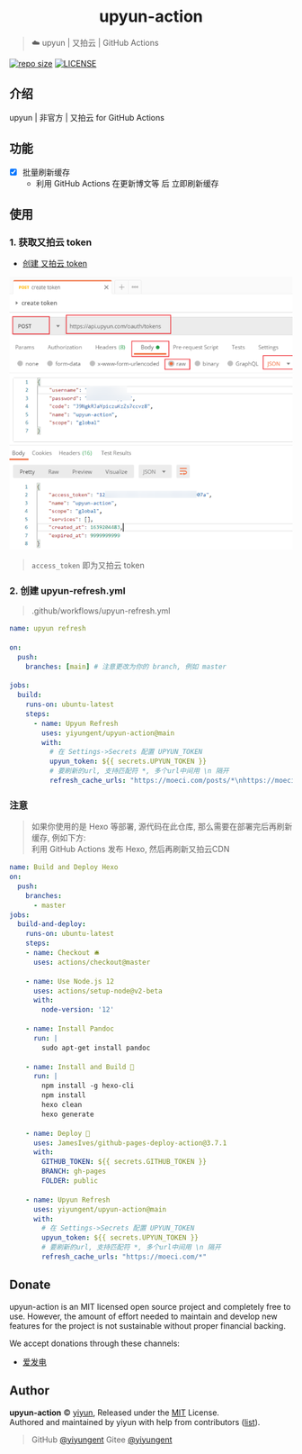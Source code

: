 <h1 align="center">upyun-action</h1>

> ☁️ upyun | 又拍云 | GitHub Actions

[![repo size](https://img.shields.io/github/repo-size/yiyungent/upyun-action.svg?style=flat)]()
[![LICENSE](https://img.shields.io/github/license/yiyungent/upyun-action.svg?style=flat)](https://github.com/yiyungent/upyun-action/blob/master/LICENSE)


## 介绍

upyun | 非官方 | 又拍云 for GitHub Actions

## 功能

- [x] 批量刷新缓存
  - 利用 GitHub Actions 在更新博文等 后 立即刷新缓存

## 使用

### 1. 获取又拍云 token

- [创建 又拍云 token](https://api.upyun.com/doc#/api/operation/oauth/POST%20%2Foauth%2Ftokens)

![通过 Postman 创建又拍云 token](screenshots/1.png)

> `access_token` 即为又拍云 token

### 2. 创建 upyun-refresh.yml

> .github/workflows/upyun-refresh.yml

```yml
name: upyun refresh

on:
  push:
    branches: [main] # 注意更改为你的 branch, 例如 master

jobs:
  build:
    runs-on: ubuntu-latest
    steps:
      - name: Upyun Refresh
        uses: yiyungent/upyun-action@main
        with:
          # 在 Settings->Secrets 配置 UPYUN_TOKEN
          upyun_token: ${{ secrets.UPYUN_TOKEN }}
          # 要刷新的url, 支持匹配符 *, 多个url中间用 \n 隔开
          refresh_cache_urls: "https://moeci.com/posts/*\nhttps://moeci.com/about"

```

### 注意

> 如果你使用的是 Hexo 等部署, 源代码在此仓库, 那么需要在部署完后再刷新缓存, 例如下方:       
> 利用 GitHub Actions 发布 Hexo, 然后再刷新又拍云CDN   

```yml
name: Build and Deploy Hexo
on:
  push:
    branches:
      - master
jobs:
  build-and-deploy:
    runs-on: ubuntu-latest
    steps:
    - name: Checkout 🛎️
      uses: actions/checkout@master
      
    - name: Use Node.js 12
      uses: actions/setup-node@v2-beta
      with:
        node-version: '12'

    - name: Install Pandoc
      run: |
        sudo apt-get install pandoc
        
    - name: Install and Build 🔧 
      run: |
        npm install -g hexo-cli
        npm install
        hexo clean
        hexo generate

    - name: Deploy 🚀
      uses: JamesIves/github-pages-deploy-action@3.7.1
      with:
        GITHUB_TOKEN: ${{ secrets.GITHUB_TOKEN }}
        BRANCH: gh-pages
        FOLDER: public

    - name: Upyun Refresh
      uses: yiyungent/upyun-action@main
      with:
        # 在 Settings->Secrets 配置 UPYUN_TOKEN
        upyun_token: ${{ secrets.UPYUN_TOKEN }}
        # 要刷新的url, 支持匹配符 *, 多个url中间用 \n 隔开
        refresh_cache_urls: "https://moeci.com/*"

```



## Donate

upyun-action is an MIT licensed open source project and completely free to use. However, the amount of effort needed to maintain and develop new features for the project is not sustainable without proper financial backing.

We accept donations through these channels:
- <a href="https://afdian.net/@yiyun" target="_blank">爱发电</a>

## Author

**upyun-action** © [yiyun](https://github.com/yiyungent), Released under the [MIT](./LICENSE) License.<br>
Authored and maintained by yiyun with help from contributors ([list](https://github.com/yiyungent/upyun-action/contributors)).

> GitHub [@yiyungent](https://github.com/yiyungent) Gitee [@yiyungent](https://gitee.com/yiyungent)


